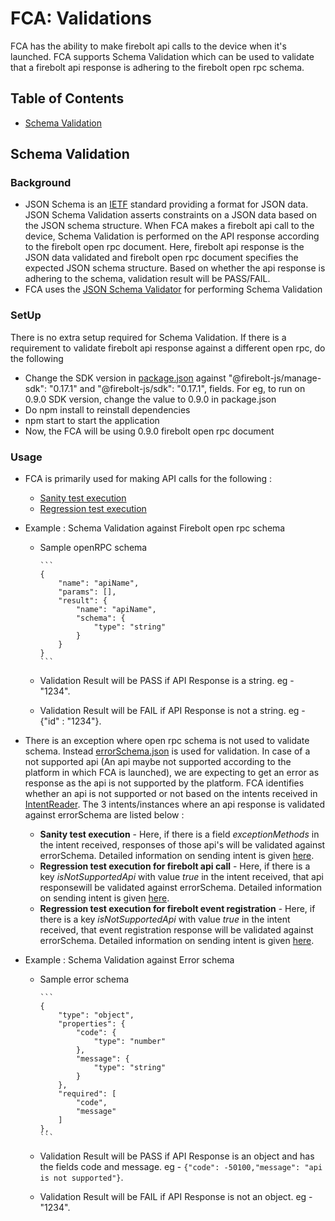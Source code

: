 # FCA: Validations

FCA has the ability to make firebolt api calls to the device when it's launched. FCA supports Schema Validation which can be used to validate that a firebolt api response is adhering to the firebolt open rpc schema.

## Table of Contents

- [Schema Validation](#schema-validation)

## Schema Validation

### Background
* JSON Schema is an [IETF](https://www.ietf.org/standards/) standard providing a format for JSON data. JSON Schema Validation asserts constraints on a JSON data based on the JSON schema structure. When FCA makes a firebolt api call to the device, Schema Validation is performed on the API response according to the firebolt open rpc document. Here, firebolt api response is the JSON data validated and firebolt open rpc document specifies the expected JSON schema structure. Based on whether the api response is adhering to the schema, validation result will be PASS/FAIL. 
* FCA uses the [JSON Schema Validator](https://www.npmjs.com/package/jsonschema) for performing Schema Validation


### SetUp

There is no extra setup required for Schema Validation. 
If there is a requirement to validate firebolt api response against a different open rpc, do the following
* Change the SDK version in [package.json](../package.json) against "@firebolt-js/manage-sdk": "0.17.1" and "@firebolt-js/sdk": "0.17.1", fields. For eg, to run on 0.9.0 SDK version, change the value to 0.9.0 in package.json
* Do npm install to reinstall dependencies
* npm start to start the application 
* Now, the FCA will be using 0.9.0 firebolt open rpc document


### Usage

* FCA is primarily used for making API calls for the following :
    - [Sanity test execution](Execution.md#sanity-test-execution) 
    - [Regression test execution](Execution.md#regression-test-execution)

* Example : Schema Validation against Firebolt open rpc schema
    -   Sample openRPC schema 

            ```
            {
                "name": "apiName",
                "params": [],
                "result": {
                    "name": "apiName",
                    "schema": {
                        "type": "string"
                    }
                }
            }
            ```
    -   Validation Result will be PASS if API Response is a string. eg - "1234".
    -   Validation Result will be FAIL if API Response is not a string. eg - {"id" : "1234"}.
* There is an exception where open rpc schema is not used to validate schema. Instead [errorSchema.json](../src/source/errorSchema.json) is used for validation. In case of a not supported api (An api maybe not supported according to the platform in which FCA is launched), we are expecting to get an error as response as the api is not supported by the platform. FCA identifies whether an api is not supported or not based on the intents received in [IntentReader](IntentReader.md). The 3 intents/instances where an api response is validated against errorSchema are listed below :
    - **Sanity test execution** - Here, if there is a field *exceptionMethods* in the intent received, responses of those api's will be validated against errorSchema. Detailed information on sending intent is given [here](intentReaderHandlers/RunTestHandler.md#passing-list-of-not-supported-apis-in-intent).
    - **Regression test execution for firebolt api call** - Here, if there is a key *isNotSupportedApi* with value *true* in the intent received, that api responsewill be validated against errorSchema. Detailed information on sending intent is given [here](intentReaderHandlers/CallMethodHandler.md#intent-for-a-not-supported-api).
    - **Regression test execution for firebolt event registration** - Here, if there is a key *isNotSupportedApi* with value *true* in the intent received, that event registration response will be validated against errorSchema. Detailed information on sending intent is given [here](intentReaderHandlers/RegisterEventHandler.md#intent-for-a-not-supported-event).

* Example : Schema Validation against Error schema
    -   Sample error schema 

            ```
            {
                "type": "object",
                "properties": {
                    "code": {
                        "type": "number"
                    },
                    "message": {
                        "type": "string"
                    }
                },
                "required": [
                    "code",
                    "message"
                ]
            },
            ```
    -   Validation Result will be PASS if API Response is an object and has the fields code and message. eg - `{"code": -50100,"message": "api is not supported"}`. 
    -   Validation Result will be FAIL if API Response is not an object. eg - "1234".